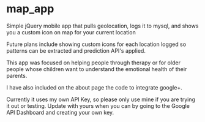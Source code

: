 map_app
=======

Simple jQuery mobile app that pulls geolocation, logs it to mysql, and shows you a custom icon on map for your current location

Future plans include showing custom icons for each location logged so patterns can be extracted and prediction API's applied.

This app was focused on helping people through therapy or for older people whose children want to understand the emotional health of their parents.

I have also included on the about page the code to integrate google+.

Currently it uses my own API Key, so please only use mine if you are trying it out or testing.  Update with yours when you can by going to the Google API Dashboard and creating your own key.
